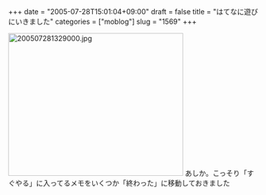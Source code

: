 +++
date = "2005-07-28T15:01:04+09:00"
draft = false
title = "はてなに遊びにいきました"
categories = ["moblog"]
slug = "1569"
+++

<img src="http://ieiriblog.jugem.cc/?image=4212" class="pict" width="352" height="288" alt="200507281329000.jpg" />
あしか。こっそり「すぐやる」に入ってるメモをいくつか「終わった」に移動しておきました
